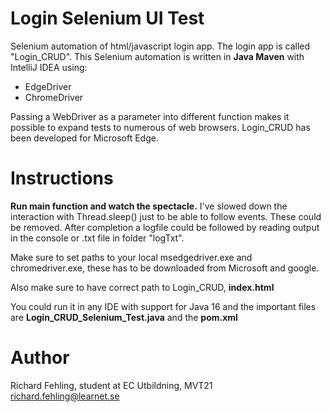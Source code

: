 # Login Selenium UI Test
Selenium automation of html/javascript login app. The login app is called "Login_CRUD".
This Selenium automation is written in **Java Maven** with IntelliJ IDEA
using:
- EdgeDriver
- ChromeDriver
 
Passing a WebDriver as a parameter into different function makes it possible
to expand tests to numerous of web browsers. Login_CRUD has been developed for Microsoft Edge.

# Instructions
**Run main function and watch the spectacle.** I've slowed down the interaction with Thread.sleep()
just to be able to follow events. These could be removed. After completion a logfile could
be followed by reading output in the console or .txt file in folder "logTxt".

Make sure to set paths to your local msedgedriver.exe and chromedriver.exe, these has to be downloaded
from Microsoft and google.

Also make sure to have correct path to Login_CRUD, **index.html**

You could run it in any IDE with support for Java 16 and the important files are **Login_CRUD_Selenium_Test.java**
and the **pom.xml**

# Author
Richard Fehling, student at EC Utbildning, MVT21<br/>
richard.fehling@learnet.se
